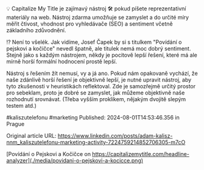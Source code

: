 💡 Capitalize My Title je zajímavý nástroj 🛠️ pokud píšete reprezentativní materiály na web. Nástroj zdarma umožňuje se zamyslet a do určité míry měřit čtivost, vhodnost pro vyhledávače (SEO) a sentiment včetně základního zdůvodnění.


⁉️ Není to všelék. Jak vidíme, Josef Čapek by si s titulkem "Povídání o pejskovi a kočičce" nevedl špatně, ale titulek nemá moc dobrý sentiment. Stejně jako s každým nástrojem, někdy je pocitově lepší řešení, které má ale mírně horší formální hodnocení prostě lepší.


Nástroj s řešením žít nemusí, vy a já ano. Pokud nám opakovaně vychází, že naše zdánlivě horší řešení je objektivně lepší, je nutné upravit nástroj, aby tyto zkušenosti v heuristikách reflektoval. Zde je samozřejmě určitý prostor pro sebeklam, proto je dobré se zamyslet, jak můžeme objektivně naše rozhodnutí srovnávat. (Třeba vyšším proklikem, nějakým dvojitě slepým testem atd.)


#kaliszutelefonu #marketing
Published: 2024-08-01T14:53:46.356 in Prague

Original article URL: https://www.linkedin.com/posts/adam-kalisz-nnm_kaliszutelefonu-marketing-activity-7224759214852706305-m7cO

[Povídání o Pejskovi a Kočičce on https://capitalizemytitle.com/headline-analyzer](./media/povidani-o-pejskovi-a-kocicce.png)